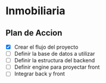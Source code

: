 # Inmobiliaria

## Plan de Accion

- [x] Crear el flujo del proyecto
- [ ] Definir la base de datos a utilizar
- [ ] Definir la estructura del backend
- [ ] Definir engine para proyectar front
- [ ] Integrar back y front
